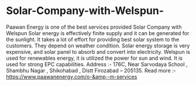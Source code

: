 # Solar-Company-with-Welspun-
Paawan Energy is one of the best services provided Solar Company with Welspun  Solar energy is effectively finite supply and it can be generated for the sunlight. It takes a lot of effort for providing best solar system to the customers. They depend on weather condition. Solar energy storage is very expensive, and solar panel to absorb and convert into electricity. Welspun is used for renewables energy, it is utilized the power for sun and wind. It is used for strong EPC capabilities.   Address :- 176C, Near Sarvodaya School , Shambhu Nagar , Shikohabad , Distt    Firozabad – 205135.    Read more :- https://www.paawanenergy.com/o-&amp;-m-services
